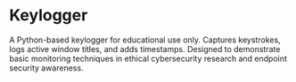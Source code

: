 # Keylogger
A Python-based keylogger for educational use only. Captures keystrokes, logs active window titles, and adds timestamps. Designed to demonstrate basic monitoring techniques in ethical cybersecurity research and endpoint security awareness.
